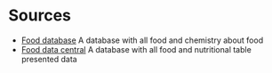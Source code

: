 # Sources

- [Food database](https://foodb.ca) A database with all food and chemistry about
  food
- [Food data central](https://fdc.nal.usda.gov/) A database with all food and
  nutritional table presented data
